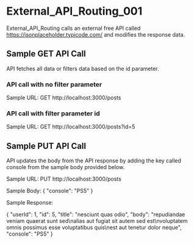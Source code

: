 # External_API_Routing_001
External_API_Routing calls an external free API called https://jsonplaceholder.typicode.com/ and modifies the response data.

## Sample GET API Call
API fetches all data or filters data based on the id parameter.

### API call with no filter parameter
Sample URL: GET http://localhost:3000/posts


### API call with filter parameter id
Sample URL: GET http://localhost:3000/posts?id=5


## Sample PUT API Call
API updates the body from the API response by adding the key called console from the sample body provided below.

Sample URL: PUT http://localhost:3000/posts

Sample Body: 
{
    "console": "PS5"
}

Sample Response:

{
    "userId": 1,
    "id": 5,
    "title": "nesciunt quas odio",
    "body": "repudiandae veniam quaerat sunt sed\nalias aut fugiat sit autem sed est\nvoluptatem omnis possimus esse voluptatibus quis\nest aut tenetur dolor neque",
    "console": "PS5"
}

